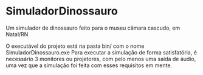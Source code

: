 # SimuladorDinossauro
Um simulador de dinossauro feito para o museu câmara cascudo, em Natal/RN

O executável do projeto está na pasta bin/ com o nome SimuladorDinossauro.exe
Para executar a simulação de forma satisfatória, é necessário 3 monitores ou projetores, com pelo menos uma saída de áudio, uma vez que a simulação foi feita com esses requisitos em mente.
